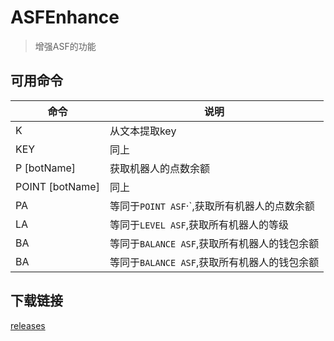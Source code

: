 # ASFEnhance

> 增强ASF的功能

## 可用命令

| 命令              | 说明                                         |
| ----------------- | -------------------------------------------- |
| K                 | 从文本提取key                                |
| KEY               | 同上                                         |
| P \[botName\]     | 获取机器人的点数余额                         |
| POINT \[botName\] | 同上                                         |
| PA                | 等同于`POINT ASF`·`,获取所有机器人的点数余额 |
| LA                | 等同于`LEVEL ASF`,获取所有机器人的等级       |
| BA                | 等同于`BALANCE ASF`,获取所有机器人的钱包余额 |
| BA                | 等同于`BALANCE ASF`,获取所有机器人的钱包余额 |

## 下载链接

[releases](https://github.com/chr233/ASFEnhance/releases)
